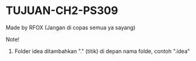 # TUJUAN-CH2-PS309

Made by RFOX (Jangan di copas semua ya sayang)

Note!
1. Folder idea ditambahkan "." (titik) di depan nama folde, contoh ".idea"
